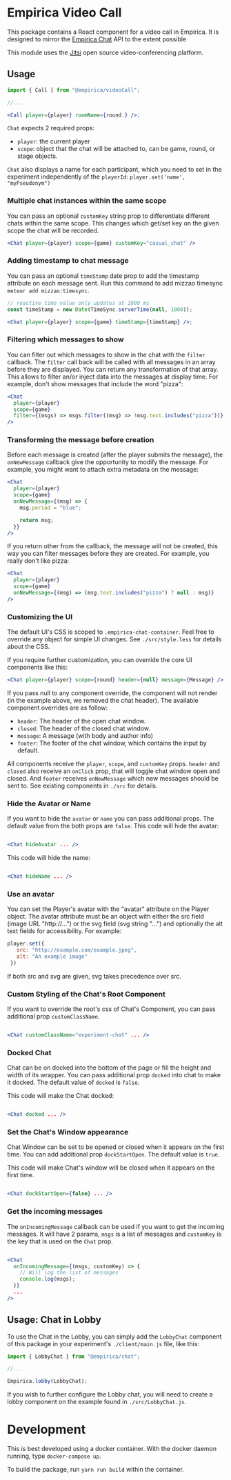 # Empirica Video Call

This package contains a React component for a video call in Empirica. 
It is designed to mirror the [Empirica Chat](https://github.com/empiricaly/chat) 
API to the extent possible

This module uses the [Jitsi](https://jitsi.org/) open source video-conferencing platform.

<!-- TODO: package and include installation instructions -->
<!-- Add to your Empirica project with:

```sh

meteor npm install --save @empirica/chat

``` -->

## Usage

```jsx
import { Call } from "@empirica/videoCall";

//...

<Call player={player} roomName={round.} />;
```

`Chat` expects 2 required props:

- `player`: the current player
- `scope`: object that the chat will be attached to, can be game, round, or
  stage objects.

`Chat` also displays a name for each participant, which you need to set
in the experiment independently of the `playerId`: `player.set('name', "myPseudonym")`

### Multiple chat instances within the same scope

You can pass an optional `customKey` string prop to differentiate different chats
within the same scope. This changes which get/set key on the given scope the chat will
be recorded.

```jsx
<Chat player={player} scope={game} customKey="casual_chat" />
```

### Adding timestamp to chat message

You can pass an optional `timeStamp` date prop to add the timestamp attribute on each message sent. Run this command to add mizzao timesync `meteor add mizzao:timesync`.

```jsx
// reactive time value only updates at 1000 ms
const timeStamp = new Date(TimeSync.serverTime(null, 1000));

<Chat player={player} scope={game} timeStamp={timeStamp} />;
```

### Filtering which messages to show

You can filter out which messages to show in the chat with the `filter`
callback. The `filter` call back will be called with all messages in an array
before they are displayed. You can return any transformation of that array. This
allows to filter an/or inject data into the messages at display time. For
example, don't show messages that include the word "pizza":

```jsx
<Chat
  player={player}
  scope={game}
  filter={(msgs) => msgs.filter((msg) => !msg.text.includes("pizza"))}
/>
```

### Transforming the message before creation

Before each message is created (after the player submits the message), the
`onNewMessage` callback give the opportunity to modify the message.
For example, you might want to attach extra metadata on the message:

```jsx
<Chat
  player={player}
  scope={game}
  onNewMessage={(msg) => {
    msg.period = "blue";

    return msg;
  }}
/>
```

If you return other from the callback, the message will not be created, this
way you can filter messages before they are created. For example, you really
don't like pizza:

```jsx
<Chat
  player={player}
  scope={game}
  onNewMessage={(msg) => (msg.text.includes("pizza") ? null : msg)}
/>
```

### Customizing the UI

The default UI's CSS is scoped to `.empirica-chat-container`. Feel free to
override any object for simple UI changes. See `./src/style.less` for details
about the CSS.

If you require further customization, you can override the core UI components
like this:

```jsx
<Chat player={player} scope={round} header={null} message={Message} />
```

If you pass null to any component override, the component will not render (in
the example above, we removed the chat header).
The available component overrides are as follow:

- `header`: The header of the open chat window.
- `closed`: The header of the closed chat window.
- `message`: A message (with body and author info)
- `footer`: The footer of the chat window, which contains the input by default.

All components receive the `player`, `scope`, and `customKey` props. `header` and
`closed` also receive an `onClick` prop, that will toggle chat window open and
closed. And `footer` receives `onNewMessage` which new messages should be sent
to. See existing components in `./src` for details.

### Hide the Avatar or Name

If you want to hide the `avatar` or `name` you can pass additional props. The default value from the both props are `false`.
This code will hide the avatar:

```jsx

<Chat hideAvatar ... />

```

This code will hide the name:

```jsx

<Chat hideName ... />

```

### Use an avatar

You can set the Player's avatar with the "avatar" attribute on the Player object. The avatar attribute must be an object with either the src field (image URL "http://...") or the svg field (svg string "...") and optionally the alt text fields for accessibility.
For example:

```jsx
player.set({
   src: "http://example.com/example.jpeg",
   alt: "An example image"
 })
 ```

If both src and svg are given, svg takes precedence over src.

### Custom Styling of the Chat's Root Component

If you want to override the root's css of Chat's Component, you can pass additional prop `customClassName`.

```jsx

<Chat customClassName="experiment-chat" ... />

```

### Docked Chat

Chat can be on docked into the bottom of the page or fill the height and width of its wrapper. You can pass additional prop `docked` into chat to make it docked. The default value of `docked` is `false`.

This code will make the Chat docked:

```jsx

<Chat docked ... />

```

### Set the Chat's Window appearance

Chat Window can be set to be opened or closed when it appears on the first time. You can add additional prop `dockStartOpen`. The default value is `true`.

This code will make Chat's window will be closed when it appears on the first time.

```jsx

<Chat dockStartOpen={false} ... />

```

### Get the incoming messages

The `onIncomingMessage` callback can be used if you want to get the incoming messages. It will have 2 params, `msgs` is a list of messages and `customKey` is the
key that is used on the `Chat` prop. 

```jsx

<Chat
  onIncomingMessage={(msgs, customKey) => {
    // Will log the list of messages
    console.log(msgs);
  }}
  ...
/>

```

## Usage: Chat in Lobby

To use the Chat in the Lobby, you can simply add the `LobbyChat` component of
this package in your experiment's `./client/main.js` file, like this:

```js
import { LobbyChat } from "@empirica/chat";

//...

Empirica.lobby(LobbyChat);
```

If you wish to further configure the Lobby chat, you will need to create a lobby
component on the example found in `./src/LobbyChat.js`.

# Development

This is best developed using a docker container. With the docker daemon running, type `docker-compose up`.

To build the package, run `yarn run build` within the container.
